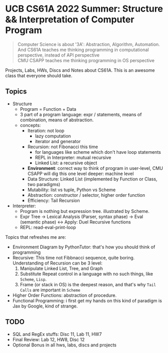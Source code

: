 # UCB CS61A 2022 Summer: Structure && Interpretation of Computer Program

> Computer Science is about '3A': Abstraction, Algorithm, Automation. \
> And CS61A teaches me thinking programming in computational perspective, instead of API perspective \
> CMU CSAPP teaches me thinking programming in OS perspective

Projects, Labs, HWs, Discs and Notes about CS61A.
This is an awesome class that everyone should take.

## Topics

- Structure
  - Program = Function + Data
  - 3 part of a program language: expr / statements, means of combination, means of abstraction.
  - concepts:
    - Iteration: not loop
      - lazy computation
      - iterator and generator
    - Recursion: not Fibonacci this time
      - for languages like scheme which don't have loop statements
      - REPL in Interpreter: mutual recursive
      - Linked List: a recursive object
    - **Environment**: correct way to think of program in user-level, CMU CSAPP will dig this one level deeper: machine level
    - Data Structure: Linked List (implemented by Function or Class, two paradigms)
    - Mutability: list vs tuple, Python vs Scheme
    - Abstraction: constructor / selector, higher order function
    - Efficiency: Tail Recursion
- Interpreter:
  - Program is nothing but expression tree. illustrated by Scheme.
  - Expr Tree -> Lexical Analysis (Parser, syntax phase) -> Eval (semantic phase) <-> Apply: Duel Recursive functions
  - REPL: read-eval-print-loop

Topics that refreshes me are:

- Environment Diagram by PythonTutor: that's how you should think of programming
- Recursive: This time not Fibbnacci sequence, quite boring. Understanding of Recursion can be 3 level:
    1. Manipulate Linked List, Tree, and Graph
    2. Substitute Repeat control in a language with no such things, like `Scheme`, `Lisp`.
    3. Frame (or stack in OS) is the deepest reason, and that's why `Tail Calls` are important in `Scheme`
- Higher Order Functions: abstraction of procedure.
- Functional Programming: i first get my hands on this kind of paradigm is Jax by Google, kind of strange.

## TODO

- SQL and RegEx stuffs: Disc 11, Lab 11, HW7
- Final Review: Lab 12, HW8, Disc 12
- Optional Bonus in all hws, labs, discs and projects
